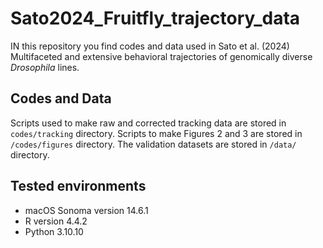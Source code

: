 # Sato2024_Fruitfly_trajectory_data
IN this repository you find codes and data used in Sato et al. (2024) Multifaceted and extensive behavioral trajectories of genomically diverse _Drosophila_ lines.

## Codes and Data
Scripts used to make raw and corrected tracking data are stored in `codes/tracking` directory. Scripts to make Figures 2 and 3 are stored in `/codes/figures` directory. The validation datasets are stored in `/data/` directory.

## Tested environments
- macOS Sonoma version 14.6.1
- R version 4.4.2
- Python 3.10.10